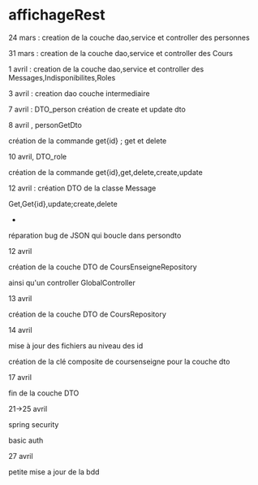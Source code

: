 # affichageRest
 
24 mars : creation de la couche dao,service et controller des personnes

31 mars : creation de la couche dao,service et controller des Cours

1 avril :  creation de la couche dao,service et controller des Messages,Indisponibilites,Roles

3 avril : creation dao couche intermediaire

7 avril : DTO_person 
création de create et update dto

8 avril , personGetDto

création de la commande get{id} ; get et delete

10 avril, DTO_role

création de la commande get{id},get,delete,create,update

12 avril : création DTO de la classe Message

Get,Get{id},update;create,delete

+

réparation bug de JSON qui boucle dans persondto

12 avril

création de la couche DTO de CoursEnseigneRepository

ainsi qu'un controller GlobalController

13 avril

création de la couche DTO de CoursRepository

14 avril

mise à jour des fichiers au niveau des id

création de la clé composite de coursenseigne pour la couche dto

17 avril

fin de la couche DTO


21->25 avril

spring security

basic auth

27 avril

petite mise a jour de la bdd
